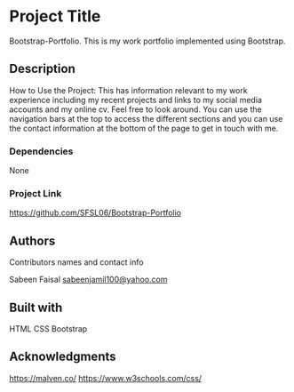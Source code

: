 # Project Title

Bootstrap-Portfolio. This is my work portfolio implemented using Bootstrap.

## Description

How to Use the Project: This has information relevant to my work experience including my recent projects and links to my social 
media accounts and my online cv. Feel free to look around. 
You can use the navigation bars at the top to access the different sections and you can use the contact information at the bottom of the page to get in touch with me.

### Dependencies

None

### Project Link

https://github.com/SFSL06/Bootstrap-Portfolio

## Authors

Contributors names and contact info

Sabeen Faisal 
sabeenjamil100@yahoo.com

## Built with

HTML
CSS
Bootstrap

## Acknowledgments

https://malven.co/
https://www.w3schools.com/css/

